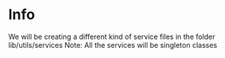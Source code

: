 # Info

We will be creating a different kind of service files in the folder lib/utils/services 
Note: All the services will be singleton classes